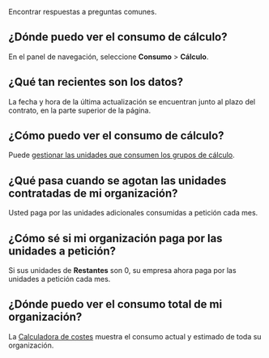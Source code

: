 Encontrar respuestas a preguntas comunes.

¿Dónde puedo ver el consumo de cálculo?
---------------------------------------

En el panel de navegación, seleccione **Consumo** \> **Cálculo**.

¿Qué tan recientes son los datos?
---------------------------------

La fecha y hora de la última actualización se encuentran junto al plazo del contrato, en la parte superior de la página.

¿Cómo puedo ver el consumo de cálculo?
--------------------------------------

Puede [gestionar las unidades que consumen los grupos de cálculo](qty1682530889318.md).

¿Qué pasa cuando se agotan las unidades contratadas de mi organización?
-----------------------------------------------------------------------

Usted paga por las unidades adicionales consumidas a petición cada mes.

¿Cómo sé si mi organización paga por las unidades a petición?
-------------------------------------------------------------

Si sus unidades de **Restantes** son 0, su empresa ahora paga por las unidades a petición cada mes.

¿Dónde puedo ver el consumo total de mi organización?
-----------------------------------------------------

La [Calculadora de costes](vsb1703029847518.md) muestra el consumo actual y estimado de toda su organización.
